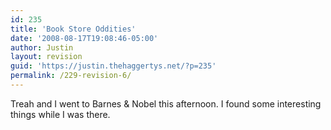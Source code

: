 ```yaml
---
id: 235
title: 'Book Store Oddities'
date: '2008-08-17T19:08:46-05:00'
author: Justin
layout: revision
guid: 'https://justin.thehaggertys.net/?p=235'
permalink: /229-revision-6/
---
```


Treah and I went to Barnes &amp; Nobel this afternoon. I found some interesting things while I was there.